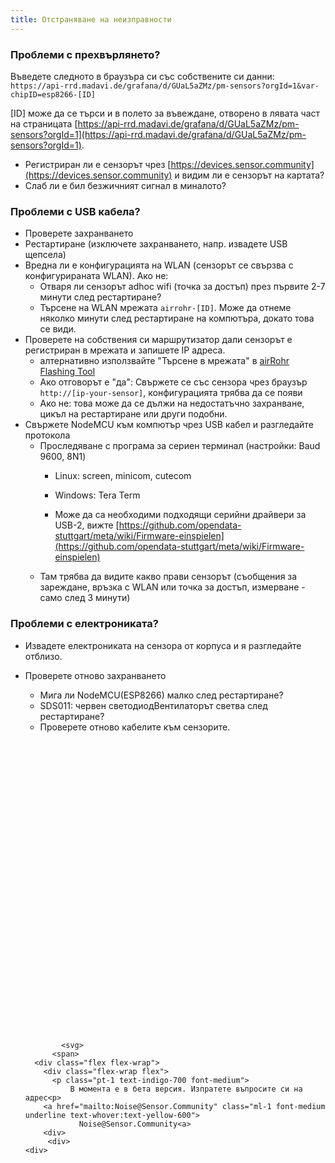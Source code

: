```yaml
---
title: Отстраняване на неизправности
---
```


### Проблеми с прехвърлянето?
Въведете следното в браузъра си със собствените си данни:
`https://api-rrd.madavi.de/grafana/d/GUaL5aZMz/pm-sensors?orgId=1&var-chipID=esp8266-[ID]`

[ID] може да се търси и в полето за въвеждане, отворено в лявата част на страницата [https://api-rrd.madavi.de/grafana/d/GUaL5aZMz/pm-sensors?orgId=1](https://api-rrd.madavi.de/grafana/d/GUaL5aZMz/pm-sensors?orgId=1).

* Регистриран ли е сензорът чрез [https://devices.sensor.community](https://devices.sensor.community) и видим ли е сензорът на картата?
* Слаб ли е бил безжичният сигнал в миналото?


### Проблеми с USB кабела?
* Проверете захранването
* Рестартиране (изключете захранването, напр. извадете USB щепсела)
* Вредна ли е конфигурацията на WLAN (сензорът се свързва с конфигурираната WLAN). Ако не:
  * Отваря ли сензорът adhoc wifi (точка за достъп) през първите 2-7 минути след рестартиране?
  * Търсене на WLAN мрежата `airrohr-[ID]`. Може да отнеме няколко минути след рестартиране на компютъра, докато това се види.
* Проверете на собствения си маршрутизатор дали сензорът е регистриран в мрежата и запишете IP адреса.
  * алтернативно използвайте "Търсене в мрежата" в [airRohr Flashing Tool](https://github.com/opendata-stuttgart/airrohr-firmware-flasher/)
  * Ако отговорът е "да": Свържете се със сензора чрез браузър `http://[ip-your-sensor]`, конфигурацията трябва да се появи
  * Ако не: това може да се дължи на недостатъчно захранване, цикъл на рестартиране или други подобни.
* Свържете NodeMCU към компютър чрез USB кабел и разгледайте протокола
  * Проследяване с програма за сериен терминал (настройки: Baud 9600, 8N1)
    * Linux: screen, minicom, cutecom
    * Windows: Tera Term

    * Може да са необходими подходящи серийни драйвери за USB-2, вижте [https://github.com/opendata-stuttgart/meta/wiki/Firmware-einspielen](https://github.com/opendata-stuttgart/meta/wiki/Firmware-einspielen)
  * Там трябва да видите какво прави сензорът (съобщения за зареждане, връзка с WLAN или точка за достъп, измерване - само след 3 минути)

### Проблеми с електрониката?
* Извадете електрониката на сензора от корпуса и я разгледайте отблизо.
* Проверете отново захранването
    * Мига ли NodeMCU(ESP8266) малко след рестартиране?
    * SDS011: червен светодиодВентилаторът светва след рестартиране?
    * Проверете отново кабелите към сензорите.

  <div class="max-w-screen-xl mx-auto pt-5">
      <div class="p-2 rounded-lg bg-indigo-100 shadow-lg sm:p-3">
      <div class="flex items-center">
            <span class="p-2 rounded-lg bg-indigo-500">
              <svg class="h-8 w-8 text-white" fill="none" viewBox="0 0 24 24" stroke="currentColor">

              <svg>
            <span>
        <div class="flex flex-wrap">
          <div class="flex-wrap flex">
            <p class="pt-1 text-indigo-700 font-medium">
                В момента е в бета версия. Изпратете въпросите си на адрес<p>
          <a href="mailto:Noise@Sensor.Community" class="ml-1 font-medium underline text-whover:text-yellow-600">
                  Noise@Sensor.Community<a>
          <div>
           <div>
      <div>
    <div>
  <div>

